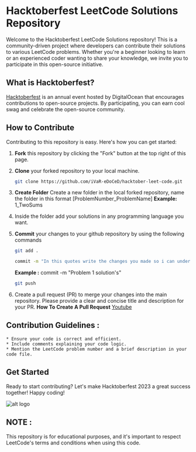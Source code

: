 # Hacktoberfest LeetCode Solutions Repository

Welcome to the Hacktoberfest LeetCode Solutions repository! This is a community-driven project where developers can contribute their solutions to various LeetCode problems. Whether you're a beginner looking to learn or an experienced coder wanting to share your knowledge, we invite you to participate in this open-source initiative.

## What is Hacktoberfest?

[Hacktoberfest](https://hacktoberfest.digitalocean.com/) is an annual event hosted by DigitalOcean that encourages contributions to open-source projects. By participating, you can earn cool swag and celebrate the open-source community.

## How to Contribute

Contributing to this repository is easy. Here's how you can get started:

1. **Fork** this repository by clicking the "Fork" button at the top right of this page.

2. **Clone** your forked repository to your local machine.

   ```bash
   git clone https://github.com/iVaR-eDoCeD/hacktober-leet-code.git
3. **Create Folder** Create a new folder in the local forked repository, name the folder in this format [ProblemNumber_ProblemName]
   **Example:** 1_TwoSums
4. Inside the folder add your solutions in any programming language you want.
5. **Commit** your changes to your github repository by using the following commands
   ```bash
   git add .
   ```
   ```bash
   commit -m "In this quotes write the changes you made so i can understand your contribution"
   ```
   **Example :** commit -m "Problem 1 solution's"
   ```bash
   git push
7. Create a pull request (PR) to merge your changes into the main repository. Please provide a clear and concise title and description for your PR.
   **How To Create A Pull Request**
    [Youtube](https://youtu.be/8lGpZkjnkt4?t=61)
## Contribution Guidelines :
   ~~~
   * Ensure your code is correct and efficient.
   * Include comments explaining your code logic.
   * Mention the LeetCode problem number and a brief description in your code file.
   ~~~
   
## Get Started
Ready to start contributing? Let's make Hacktoberfest 2023 a great success together! Happy coding!

![alt logo](https://github.com/iVaR-eDoCeD/hacktober-leet-code/blob/main/cover.jpg)
## NOTE :
This repository is for educational purposes, and it's important to respect LeetCode's terms and conditions when using this code.


